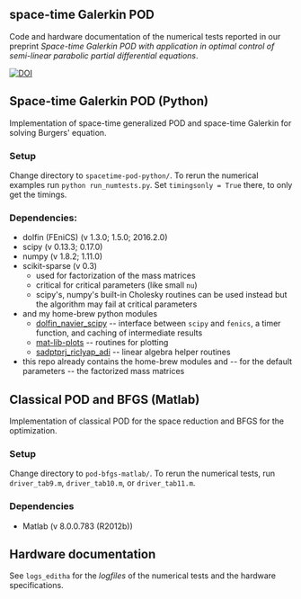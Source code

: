 space-time Galerkin POD 
---

Code and hardware documentation of the numerical tests reported in our preprint *Space-time Galerkin POD with application in optimal control of semi-linear parabolic partial differential equations*.

[![DOI](https://zenodo.org/badge/73575460.svg)](https://zenodo.org/badge/latestdoi/73575460)

## Space-time Galerkin POD (Python)

Implementation of space-time generalized POD and space-time Galerkin for solving Burgers' equation.

### Setup
Change directory to `spacetime-pod-python/`.
To rerun the numerical examples run `python run_numtests.py`. Set `timingsonly = True` there, to only get the timings.

### Dependencies:
 * dolfin (FEniCS) (v 1.3.0; 1.5.0; 2016.2.0)
 * scipy (v 0.13.3; 0.17.0)
 * numpy (v 1.8.2; 1.11.0)
 * scikit-sparse (v 0.3)
    * used for factorization of the mass matrices
	* critical for critical parameters (like small `nu`)
    * scipy's, numpy's built-in Cholesky routines can be used instead but the algorithm may fail at critical parameters
 * and my home-brew python modules
   * [dolfin_navier_scipy](https://github.com/highlando/dolfin_navier_scipy) -- interface between `scipy` and `fenics`, a timer function, and caching of intermediate results
   * [mat-lib-plots](https://github.com/highlando/mat-lib-plots) -- routines for plotting
   * [sadptprj_riclyap_adi](https://github.com/highlando/sadptprj_riclyap_adi) -- linear algebra helper routines
 * this repo already contains the home-brew modules and -- for the default parameters -- the factorized mass matrices

## Classical POD and BFGS (Matlab)
Implementation of classical POD for the space reduction and BFGS for the optimization.

### Setup 
Change directory to `pod-bfgs-matlab/`. To rerun the numerical tests, run `driver_tab9.m`, `driver_tab10.m`, or `driver_tab11.m`.

### Dependencies
 * Matlab (v 8.0.0.783 (R2012b))

## Hardware documentation
See `logs_editha` for the *logfiles* of the numerical tests and the hardware specifications.
